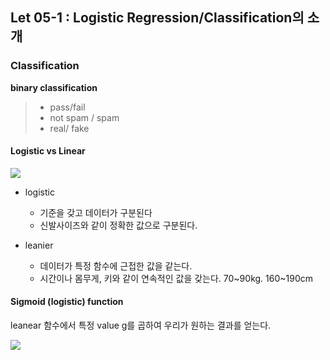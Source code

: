 ## Let 05-1 : Logistic Regression/Classification의 소개



### Classification



<b>binary classification</b>

> - pass/fail
> - not spam / spam
> - real/ fake



#### Logistic vs Linear

<img src = "../resources/img/2019.05.29.(수)/img-11_lec5.png"/>

- logistic
  - 기준을 갖고 데이터가 구분된다
  - 신발사이즈와 같이 정확한 값으로 구분된다.

- leanier
  - 데이터가 특정 함수에 근접한 값을 같는다.
  - 시간이나 몸무게, 키와 같이 연속적인 값을 갖는다. 70~90kg. 160~190cm



#### Sigmoid (logistic) function

leanear 함수에서 특정 value g를 곱하여 우리가 원하는 결과를 얻는다.

<img src = "../resources/img/2019.05.29.(수)/img-12_lec5.png"/>

